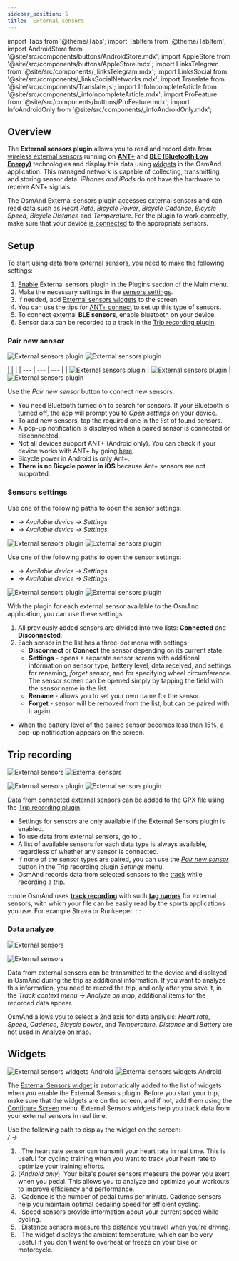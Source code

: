 ```yaml
---
sidebar_position: 5
title:  External sensors
---
```


import Tabs from '@theme/Tabs';
import TabItem from '@theme/TabItem';
import AndroidStore from '@site/src/components/buttons/AndroidStore.mdx';
import AppleStore from '@site/src/components/buttons/AppleStore.mdx';
import LinksTelegram from '@site/src/components/_linksTelegram.mdx';
import LinksSocial from '@site/src/components/_linksSocialNetworks.mdx';
import Translate from '@site/src/components/Translate.js';
import InfoIncompleteArticle from '@site/src/components/_infoIncompleteArticle.mdx';
import ProFeature from '@site/src/components/buttons/ProFeature.mdx';
import InfoAndroidOnly from '@site/src/components/_infoAndroidOnly.mdx';


<InfoIncompleteArticle/>

## Overview

The **External sensors plugin** allows you to read and record data from [wireless external sensors](https://en.wikipedia.org/wiki/Wireless_sensor_network) running on [**ANT+**](https://en.wikipedia.org/wiki/ANT_(network)) and [**BLE (Bluetooth Low Energy)**](https://www.wikiwand.com/en/Bluetooth_Low_Energy) technologies and display this data using [widgets](#widgets) in the OsmAnd application. This managed network is capable of collecting, transmitting, and storing sensor data. *iPhones and iPads* do not have the hardware to receive ANT+ signals.

The OsmAnd External sensors plugin accesses external sensors and can read data such as *Heart Rate*, *Bicycle Power*, *Bicycle Cadence*, *Bicycle Speed*, *Bicycle Distance* and *Temperature*. For the plugin to work correctly, make sure that your device [is connected](#pair-new-sensor) to the appropriate sensors.


## Setup 

To start using data from external sensors, you need to make the following settings:  
 
1. [Enable](../plugins/index.md#enable--disable) External sensors plugin in the Plugins section of the Main menu.    
2. Make the necessary settings in the [sensors settings](#sensors-settings).
3. If needed, add [External sensors widgets](#widgets) to the screen.
4. You can use the tips for [ANT+ connect](https://www.thisisant.com/consumer/ant-101/ant-in-phones) to set up this type of sensors.
6. To connect external **BLE sensors**, enable bluetooth on your device.
7. Sensor data can be recorded to a track in the [Trip recording plugin](#trip-recording).


### Pair new sensor

<Tabs groupId="operating-systems">

<TabItem value="android" label="Android">

![External sensors plugin](@site/static/img/plugins/sensors/external_sensors_pair_sensors_1.png)  ![External sensors plugin](@site/static/img/plugins/sensors/external_sensors_pair_sensors_2.png)  

</TabItem>

<TabItem value="ios" label="iOS">

| | |
| --- | --- | --- |
| ![External sensors plugin](@site/static/img/plugins/sensors/external_sensors_first_start_ios.png) |  ![External sensors plugin](@site/static/img/plugins/sensors/external_sensors_bluetooth_turned_off_ios.png) | ![External sensors plugin](@site/static/img/plugins/sensors/external_sensors_list_of_sensors_ios.png) 

</TabItem>

</Tabs>

Use the *Pair new sensor* button to connect new sensors.  

- You need Bluetooth turned on to search for sensors. If your Bluetooth is turned off, the app will prompt you to *Open settings* on your device.
- To add new sensors, tap the required one in the list of found sensors.
- A pop-up notification is displayed when a paired sensor is connected or disconnected.  
- Not all devices support ANT+ (Android only). You can check if your device works with ANT+ by going [here](https://www.thisisant.com/consumer/ant-101/ant-in-phones).  
- Bicycle power in Android is only Ant+.
- **There is no Bicycle power in iOS** because Ant+ sensors are not supported.


### Sensors settings

<Tabs groupId="operating-systems">

<TabItem value="android" label="Android">

Use one of the following paths to open the sensor settings:  
- *<Translate android="true" ids="shared_string_menu,plugin_settings,external_sensors_plugin_name"/> → Available device → Settings* 
- *<Translate android="true" ids="shared_string_menu,configure_profile,plugins_settings,external_sensors_plugin_name"/> → Available device → Settings*   

![External sensors plugin](@site/static/img/plugins/sensors/external_sensors_pair_sensors_1.png)  ![External sensors plugin](@site/static/img/plugins/sensors/external_sensors_pair_sensors_2.png)  

</TabItem>

<TabItem value="ios" label="iOS">

Use one of the following paths to open the sensor settings:  
- *<Translate android="true" ids="shared_string_menu,plugin_settings,external_sensors_plugin_name"/> → Available device → Settings* 
- *<Translate android="true" ids="shared_string_menu,configure_profile,plugins_settings,external_sensors_plugin_name"/> → Available device → Settings* 

![External sensors plugin](@site/static/img/plugins/sensors/external_sensors_pair_sensors_1.png)  ![External sensors plugin](@site/static/img/plugins/sensors/external_sensors_pair_sensors_2.png)  

</TabItem>

</Tabs>

With the plugin for each external sensor available to the OsmAnd application, you can use these settings:  

1. All previously added sensors are divided into two lists: **Connected** and **Disconnected**.
2. Each sensor in the list has a three-dot menu with settings:
    - **Disconnect** or **Connect** the sensor depending on its current state.
    - **Settings** - opens a separate sensor screen with additional information on sensor type, battery level, data received, and settings for renaming, *forget sensor*, and for specifying wheel circumference. The sensor screen can be opened simply by tapping the field with the sensor name in the list.
    - **Rename** - allows you to set your own name for the sensor.
    - **Forget** - sensor will be removed from the list, but can be paired with it again.
- When the battery level of the paired sensor becomes less than 15%, a pop-up notification appears on the screen.


## Trip recording

<Tabs groupId="operating-systems">

<TabItem value="android" label="Android">

*<Translate android="true" ids="shared_string_menu,plugins_menu_group,record_plugin_name,shared_string_settings,data_settings,external_sensor_widgets"/>*

![External sensors](@site/static/img/plugins/sensors/external_sensors_trip_recording_1.png)  ![External sensors](@site/static/img/plugins/sensors/external_sensors_trip_recording_2.png)  

</TabItem>

<TabItem value="ios" label="iOS">

*<Translate ios="true" ids="shared_string_menu,plugins_menu_group,record_plugin_name,shared_string_settings,shared_string_external"/>*

![External sensors plugin](@site/static/img/plugins/sensors/external_sensors_pair_sensors_ios.png)  ![External sensors plugin](@site/static/img/plugins/sensors/external_sensors_pair_sensors_2_ios.png)  

</TabItem>

</Tabs>

Data from connected external sensors can be added to the GPX file using the [Trip recording plugin](../plugins/trip-recording.md#recording-settings).  

- Settings for sensors are only available if the External Sensors plugin is enabled.
- To use data from external sensors, go to *<Translate android="true" ids="shared_string_menu,plugins_menu_group,record_plugin_name,shared_string_settings,data_settings,external_sensor_widgets"/>*.
- A list of available sensors for each data type is always available, regardless of whether any sensor is connected.
- If none of the sensor types are paired, you can use the [*Pair new sensor*](#pair-new-sensor) button in the Trip recording plugin *Settings* menu.
- OsmAnd records data from selected sensors to the [track](../plugins/trip-recording.md#recorded-gpx-file) while recording a trip.

:::note
OsmAnd uses [**track recording**](../plugins/trip-recording.md#recorded-gpx-file) with such [**tag names**](https://github.com/osmandapp/Osmand/blob/a3b5c637955a5914421d391206c2efb6ee2dff47/OsmAnd-java/src/main/java/net/osmand/GPXUtilities.java#L2476-L2500) for external sensors, with which your file can be easily read by the sports applications you use.  For example Strava or Runkeeper.
:::


### Data analyze

<Tabs groupId="operating-systems">

<TabItem value="android" label="Android">

![External sensors](@site/static/img/plugins/sensors/external_sensors_plugin_analyze_andr.png)

</TabItem>

<TabItem value="ios" label="iOS">

![External sensors](@site/static/img/plugins/sensors/external_sensors_plugin_analyze_ios.png)

</TabItem>

</Tabs>

Data from external sensors can be transmitted to the device and displayed in OsmAnd during the trip as additional information. If you want to analyze this information, you need to record the trip, and only after you save it, in the *Track context menu → Analyze on map*, additional items for the recorded data appear.  

OsmAnd allows you to select a 2nd axis for data analysis: *Heart rate*, *Speed*, *Cadence*, *Bicycle power*, and *Temperature*. *Distance* and *Battery* are not used in [Analyze on map](../map/tracks-on-map.md#analyze-track-on-map).


## Widgets

![External sensors widgets Android](@site/static/img/plugins/sensors/external-sensors-plugin-wid_1.png)  ![External sensors widgets Android](@site/static/img/plugins/sensors/external-sensors-plugin-wid2.png)  

The [External Sensors widget](../widgets/info-widgets.md#external-sensors-widgets) is automatically added to the list of widgets when you enable the External Sensors plugin. Before you start your trip, make sure that the widgets are on the screen, and if not, add them using the [Configure Screen](../widgets/configure-screen.md) menu. External Sensors widgets help you track data from your external sensors in real time.  

Use the following path to display the widget on the screen:  
*<Translate android="true" ids="shared_string_menu,layer_map_appearance,map_widget_left"/> /<Translate android="true" ids="map_widget_right"/> → <Translate android="true" ids="external_sensor_widgets"/>*   

1. **<Translate android="true" ids="map_widget_ant_heart_rate"/>**. The heart rate sensor can transmit your heart rate in real time. This is useful for cycling training when you want to track your heart rate to optimize your training efforts. 
2. **<Translate android="true" ids="map_widget_ant_bicycle_power"/>** (*Android only*). Your bike's power sensors measure the power you exert when you pedal. This allows you to analyze and optimize your workouts to improve efficiency and performance. 
3. **<Translate android="true" ids="map_widget_ant_bicycle_cadence"/>**. Cadence is the number of pedal turns per minute. Cadence sensors help you maintain optimal pedaling speed for efficient cycling.
4. **<Translate android="true" ids="map_widget_ant_bicycle_speed"/>**. Speed sensors provide information about your current speed while cycling. 
5. **<Translate android="true" ids="map_widget_ant_bicycle_dist"/>**. Distance sensors measure the distance you travel when you're driving.
6. **<Translate android="true" ids="external_device_characteristic_temperature"/>**. The widget displays the ambient temperature, which can be very useful if you don't want to overheat or freeze on your bike or motorcycle. 
